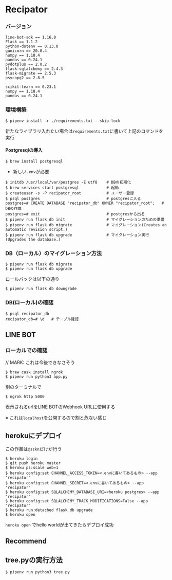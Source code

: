 # Recipator
### バージョン
```
line-bot-sdk == 1.16.0
Flask == 1.1.2
python-dotenv == 0.13.0
gunicorn == 20.0.4
numpy == 1.18.4
pandas == 0.24.1
pydotplus == 2.0.2
flask-sqlalchemy == 2.4.3
flask-migrate == 2.5.3
psycopg2 == 2.8.5

scikit-learn == 0.23.1
numpy == 1.18.4
pandas == 0.24.1
```

### 環境構築
```
$ pipenv install -r ./requirements.txt --skip-lock
```

新たなライブラリ入れたい場合は`requirements.txt`に書いて上記のコマンドを実行


#### Postgresqlの導入

```
$ brew install postgresql
```

* 新しい`.env`が必要

```
$ initdb /usr/local/var/postgres -E utf8    # DBの初期化
$ brew services start postgresql            # 起動
$ createuser -s -P recipator_root           # ユーザー登録
$ psql postgres                             # postgresに入る
postgres=# CREATE DATABASE "recipator_db" OWNER "recipator_root";   # DBの作成
postgres=# exit                             # postgresから出る
$ pipenv run flask db init                  # マイグレーションのための準備
$ pipenv run flask db migrate               # マイグレーション(Creates an automatic revision script.)
$ pipenv run flask db upgrade               # マイクレーション実行(Upgrades the database.)
```

### DB（ローカル）のマイグレーション方法
```
$ pipenv run flask db migrate
$ pipenv run flask db upgrade
```

ロールバックは以下の通り
```
$ pipenv run flask db downgrade
```

### DB(ローカル)の確認
```
$ psql recipator_db
recipator_db=# \d   # テーブル確認
```

## LINE BOT
### ローカルでの確認
// MARK: これは今後できなさそう
```
$ brew cask install ngrok
$ pipenv run python3 app.py
```
別のターミナルで
```
$ ngrok http 5000
```
表示されるurlをLINE BOTのWebhook URLに使用する

※ これは`localhost`を公開するので割と危ない感じ

## herokuにデプロイ
この作業は`@szkn`だけが行う
```
$ heroku login
$ git push heroku master
$ heroku ps:scale web=1
$ heroku config:set CHANNEL_ACCESS_TOKEN=<.envに書いてあるもの> --app "recipator"
$ heroku config:set CHANNEL_SECRET=<.envに書いてあるもの> --app "recipator"
$ heroku config:set SQLALCHEMY_DATABASE_URI=<heroku postgres> --app "recipator"
$ heroku config:set SQLALCHEMY_TRACK_MODIFICATIONS=False --app "recipator"
$ heroku run:detached flask db upgrade
$ heroku open
```
`heroku open` でhello worldが出てきたらデプロイ成功

## Recommend

## tree.pyの実行方法
```
$ pipenv run python3 tree.py
```

